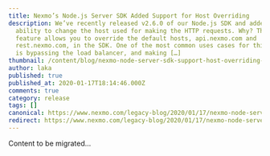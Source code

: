 ```yaml
---
title: Nexmo’s Node.js Server SDK Added Support for Host Overriding
description: We’ve recently released v2.6.0 of our Node.js SDK and added the
  ability to change the host used for making the HTTP requests. Why? This
  feature allows you to override the default hosts, api.nexmo.com and
  rest.nexmo.com, in the SDK. One of the most common uses cases for this feature
  is bypassing the load balancer, and making […]
thumbnail: /content/blog/nexmo-node-server-sdk-support-host-overriding-dr/nodejs-sdk-update-2400x1200-1.png
author: laka
published: true
published_at: 2020-01-17T18:14:46.000Z
comments: true
category: release
tags: []
canonical: https://www.nexmo.com/legacy-blog/2020/01/17/nexmo-node-server-sdk-support-host-overriding-dr
redirect: https://www.nexmo.com/legacy-blog/2020/01/17/nexmo-node-server-sdk-support-host-overriding-dr
---
```


Content to be migrated...
